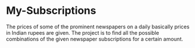 # My-Subscriptions
The prices of some of the  prominent newspapers on a daily basically prices in Indian rupees are given. The project is to find all the possible combinations of the given  newspaper subscriptions for a certain amount.
